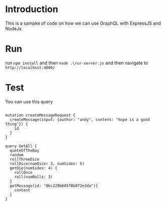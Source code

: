 # Introduction
This is a sampke of code on how we can use GraphQL with ExpressJS and NodeJs

# Run 
run `npm install` and then `node .\rur-server.js` and then navigate to ` http://localhost:4000/`

# Test

You can use this query 

```code

mutation createMessageRequest {
  createMessage(input: {author: "andy", content: "hope is a good thing"}) {
    id
  }
}

query GetAll {
  quoteOfTheDay
  random
  rollThreeDice
  rollDice(numDice: 3, numSides: 5)
  getDie(numSides: 4) {
    rollOnce
    roll(numRolls: 3)
  }
  getMessage(id: "0bc220b605f8b072e3da"){
    content
  }
}

```
